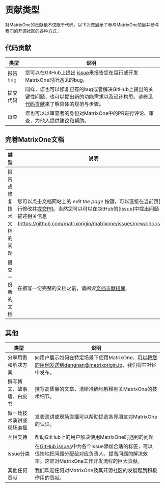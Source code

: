 # 贡献类型

对MatrixOne的贡献绝不仅限于代码。以下为您展示了参与MatrixOne项目并参与我们的开源社区的各种方式：

## 代码贡献

| 类型            | 说明                                                  |
| ------------------------------ | ------------------------------------------------------------ |
| 报告bug                   | 您可以在GitHub上提出 [issue](https://github.com/matrixorigin/matrixone/issues/new/choose)来报告您在运行或开发MatrixOne时所遇见的bug。|
| 提交代码              | 同样，您也可以修复已有的bug或者解决GitHub上提出的关键性问题，也可以提出新的功能需求以及设计构思。请参见[代码贡献](contribute-code.md)来了解具体的规范与步骤。 |
| 审查 | 您也可以以审查者的身份对MatrixOne中的PR进行评论、审查，为他人提供建议和帮助。 |

## 完善MatrixOne文档

| 类型            | 说明                                                |
| --------------------------------------------- | ------------------------------------------------------------ |
| 报告或修复技术文档的问题| 您可以点击文档网站上的 *edit the page* 按键，可以直接在当前页面进行修改并[提交PR](https://github.com/matrixorigin/matrixone/pulls)。当然您可以可以在GitHub的[issue]中提出问题，并描述相关信息(<https://github.com/matrixorigin/matrixone/issues/new/choose>)。|
| 提交一份新的文档 | 在撰写一份完整的文档之前，请阅读[文档贡献指南](contribute-documentation.md). |

## 其他

| 类型            | 说明                                                |
| ------------------------------------------------- | ------------------------------------------------------------ |
| 分享用例和解决方案                 | 向用户展示如何在特定场景下使用MatrixOne，可以将您的用例发送到dengnan@matrixorigin.io，我们将在社区中发布。 |
| 撰写博文、故事墙、白皮书 | 撰写高质量的文章，清晰准确地解释有关MatrixOne的技术细节。|
| 做一场技术演讲或现场直播       | 发表演讲或现场直播可以帮助提高各界朋友对MatrixOne的认识。|
| 互相支持                             | 帮助GitHub上的用户解决使用MatrixOne时遇到的问题 |
| Issue分类                                   | 在[GitHub issues](https://github.com/matrixorigin/matrixone/issues)中为各个issue添加合适的标签，可以很快地把问题分配给对应负责人，提高问题的解决效率。这是对MatrixOne工作开发流程的巨大贡献。 |
| 其他任何贡献                         | 我们欢迎任何对MatrixOne及其开源社区的发展起到积极作用的贡献。 |

